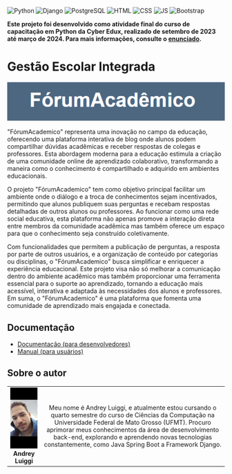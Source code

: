 <!-- Adicione Badges das tecnologias que você usou aqui -->
<!-- Você pode encontrar badges aqui: https://github.com/Ileriayo/markdown-badges?tab=readme-ov-file#markdown-badges -->
![Python](https://img.shields.io/badge/python-3670A0?style=for-the-badge&logo=python&logoColor=ffdd54)
![Django](https://img.shields.io/badge/django-%23092E20.svg?style=for-the-badge&logo=django&logoColor=white)
![PostgreSQL](https://img.shields.io/badge/postgresql-4169e1?style=for-the-badge&logo=postgresql&logoColor=white)
![HTML](https://img.shields.io/badge/HTML5-E34F26?style=for-the-badge&logo=html5&logoColor=white)
![CSS](https://img.shields.io/badge/CSS-239120?&style=for-the-badge&logo=css3&logoColor=white)
![JS](https://img.shields.io/badge/JavaScript-323330?style=for-the-badge&logo=javascript&logoColor=F7DF1E)
![Bootstrap](https://img.shields.io/badge/Bootstrap-563D7C?style=for-the-badge&logo=bootstrap&logoColor=white)


**Este projeto foi desenvolvido como atividade final do curso de capacitação em Python da Cyber Edux, realizado de setembro de 2023 até março de 2024. Para mais informações, consulte o [enunciado](ENUNCIADO.md).**

# Gestão Escolar Integrada

<!-- Substitua a seguinte imagem por uma logo do seu projeto -->
<img src="ForumAcadêmico.png" width="1000px">

<!-- Substitua o seguinte parágrafo por um resumo do seu projeto: -->
"FórumAcademico" representa uma inovação no campo da educação, oferecendo uma plataforma interativa de blog onde alunos podem compartilhar dúvidas acadêmicas e receber respostas de colegas e professores. Esta abordagem moderna para a educação estimula a criação de uma comunidade online de aprendizado colaborativo, transformando a maneira como o conhecimento é compartilhado e adquirido em ambientes educacionais.

O projeto "FórumAcademico" tem como objetivo principal facilitar um ambiente onde o diálogo e a troca de conhecimentos sejam incentivados, permitindo que alunos publiquem suas perguntas e recebam respostas detalhadas de outros alunos ou professores. Ao funcionar como uma rede social educativa, esta plataforma não apenas promove a interação direta entre membros da comunidade acadêmica mas também oferece um espaço para que o conhecimento seja construído coletivamente.

Com funcionalidades que permitem a publicação de perguntas, a resposta por parte de outros usuários, e a organização de conteúdo por categorias ou disciplinas, o "FórumAcademico" busca simplificar e enriquecer a experiência educacional. Este projeto visa não só melhorar a comunicação dentro do ambiente acadêmico mas também proporcionar uma ferramenta essencial para o suporte ao aprendizado, tornando a educação mais acessível, interativa e adaptada às necessidades dos alunos e professores. Em suma, o "FórumAcademico" é uma plataforma que fomenta uma comunidade de aprendizado mais engajada e conectada.

## Documentação

* [Documentação (para desenvolvedores)](DOCUMENTACAO.md)
* [Manual (para usuários)](MANUAL.md)

## Sobre o autor

<!-- Coloque seu nome, uma foto sua e uma pequena bio sobre você na seguinte tabela: -->
|  |  |
|:-------------:|:------------------------------------------------------------:|
|  <img src="perfil.jpg" width="150px"></br> **Andrey Luiggi** | Meu nome é Andrey Luiggi, e atualmente estou cursando o quarto semestre do curso de Ciências da Computação na Universidade Federal de Mato Grosso (UFMT). Procuro aprimorar meus conhecimentos da área de desenvolvimento back-end, explorando e aprendendo novas tecnologias constantemente, como Java Spring Boot a Framework Django.

